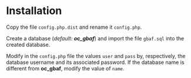 # Installation

Copy the file `config.php.dist` and rename it `config.php`.

Create a database (*default: **oc_gbaf***) and import the file `gbaf.sql` into the created database.

Modify in the `config.php` file the values `user` and `pass` by, respectively, the database username and its associated password. If the database name is different from **oc_gbaf**, modify the value of `name`.
